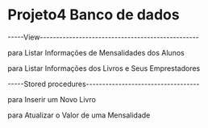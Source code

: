 # Projeto4 Banco de dados

-----View-------------------------------------------------

para Listar Informações de Mensalidades dos Alunos
 
para Listar Informações dos Livros e Seus Emprestadores


-----Stored procedures-----------------------------------

para Inserir um Novo Livro

para Atualizar o Valor de uma Mensalidade



